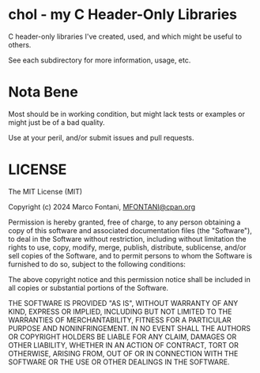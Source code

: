 # chol - my C Header-Only Libraries

C header-only libraries I've created, used, and which might be useful to others.

See each subdirectory for more information, usage, etc.

# Nota Bene

Most should be in working condition, but might lack tests or examples or might just be of a bad quality.

Use at your peril, and/or submit issues and pull requests.

# LICENSE

The MIT License (MIT)

Copyright (c) 2024 Marco Fontani, MFONTANI@cpan.org

Permission is hereby granted, free of charge, to any person obtaining a copy of this software and associated documentation files (the "Software"), to deal in the Software without restriction, including without limitation the rights to use, copy, modify, merge, publish, distribute, sublicense, and/or sell copies of the Software, and to permit persons to whom the Software is furnished to do so, subject to the following conditions:

The above copyright notice and this permission notice shall be included in all copies or substantial portions of the Software.

THE SOFTWARE IS PROVIDED "AS IS", WITHOUT WARRANTY OF ANY KIND, EXPRESS OR IMPLIED, INCLUDING BUT NOT LIMITED TO THE WARRANTIES OF MERCHANTABILITY, FITNESS FOR A PARTICULAR PURPOSE AND NONINFRINGEMENT. IN NO EVENT SHALL THE AUTHORS OR COPYRIGHT HOLDERS BE LIABLE FOR ANY CLAIM, DAMAGES OR OTHER LIABILITY, WHETHER IN AN ACTION OF CONTRACT, TORT OR OTHERWISE, ARISING FROM, OUT OF OR IN CONNECTION WITH THE SOFTWARE OR THE USE OR OTHER DEALINGS IN THE SOFTWARE.
